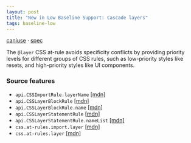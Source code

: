 ```yaml
---
layout: post
title: "New in Low Baseline Support: Cascade layers"
tags: baseline-low
---
```


[caniuse](https://caniuse.com/?search=cascade-layers) · [spec](https://drafts.csswg.org/css-cascade-5/#layering)

The `@layer` CSS at-rule avoids specificity conflicts by providing priority levels for different groups of CSS rules, such as low-priority styles like resets, and high-priority styles like UI components.

### Source features

- ``api.CSSImportRule.layerName`` [[mdn]](https://https://developer.mozilla.org/en-US/search?q=api.CSSImportRule.layerName)
- ``api.CSSLayerBlockRule`` [[mdn]](https://https://developer.mozilla.org/en-US/search?q=api.CSSLayerBlockRule)
- ``api.CSSLayerBlockRule.name`` [[mdn]](https://https://developer.mozilla.org/en-US/search?q=api.CSSLayerBlockRule.name)
- ``api.CSSLayerStatementRule`` [[mdn]](https://https://developer.mozilla.org/en-US/search?q=api.CSSLayerStatementRule)
- ``api.CSSLayerStatementRule.nameList`` [[mdn]](https://https://developer.mozilla.org/en-US/search?q=api.CSSLayerStatementRule.nameList)
- ``css.at-rules.import.layer`` [[mdn]](https://https://developer.mozilla.org/en-US/search?q=css.at-rules.import.layer)
- ``css.at-rules.layer`` [[mdn]](https://https://developer.mozilla.org/en-US/search?q=css.at-rules.layer)
